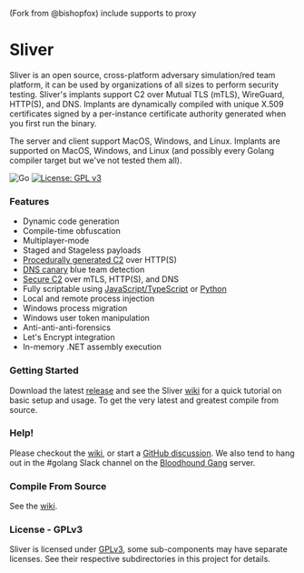 (Fork from @bishopfox) include supports to proxy

Sliver
======

Sliver is an open source, cross-platform adversary simulation/red team platform, it can be used by organizations of all sizes to perform security testing. Sliver's implants support C2 over Mutual TLS (mTLS), WireGuard, HTTP(S), and DNS. Implants are dynamically compiled with unique X.509 certificates signed by a per-instance certificate authority generated when you first run the binary.

The server and client support MacOS, Windows, and Linux. Implants are supported on MacOS, Windows, and Linux (and possibly every Golang compiler target but we've not tested them all).

![Go](https://github.com/BishopFox/sliver/workflows/Go/badge.svg?branch=master) [![License: GPL v3](https://img.shields.io/badge/License-GPLv3-blue.svg)](https://www.gnu.org/licenses/gpl-3.0)

### Features

* Dynamic code generation
* Compile-time obfuscation
* Multiplayer-mode
* Staged and Stageless payloads
* [Procedurally generated C2](https://github.com/BishopFox/sliver/wiki/HTTP(S)-C2#under-the-hood) over HTTP(S)
* [DNS canary](https://github.com/BishopFox/sliver/wiki/DNS-C2#dns-canaries) blue team detection
* [Secure C2](https://github.com/BishopFox/sliver/wiki/Transport-Encryption) over mTLS, HTTP(S), and DNS
* Fully scriptable using [JavaScript/TypeScript](https://github.com/moloch--/sliver-script) or [Python](https://github.com/moloch--/sliver-py)
* Local and remote process injection
* Windows process migration
* Windows user token manipulation
* Anti-anti-anti-forensics
* Let's Encrypt integration
* In-memory .NET assembly execution

### Getting Started

Download the latest [release](https://github.com/BishopFox/sliver/releases) and see the Sliver [wiki](https://github.com/BishopFox/sliver/wiki/Getting-Started) for a quick tutorial on basic setup and usage. To get the very latest and greatest compile from source.

### Help!

Please checkout the [wiki](https://github.com/BishopFox/sliver/wiki), or start a [GitHub discussion](https://github.com/BishopFox/sliver/discussions). We also tend to hang out in the #golang Slack channel on the [Bloodhound Gang](https://bloodhoundgang.herokuapp.com/) server.

### Compile From Source

See the [wiki](https://github.com/BishopFox/sliver/wiki/Compile-From-Source).

### License - GPLv3

Sliver is licensed under [GPLv3](https://www.gnu.org/licenses/gpl-3.0.en.html), some sub-components may have separate licenses. See their respective subdirectories in this project for details.
